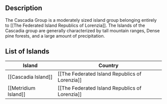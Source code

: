## Description

The Cascadia Group is a moderately sized island group belonging entirely to [[The Federated Island Republics of Lorenzia]]. The Islands of the Cascadia group are generally characterized by tall mountain ranges, Dense pine forests, and a large amount of precipitation.
## List of Islands

| Island               | Country                                        |
| -------------------- | ---------------------------------------------- |
| [[Cascadia Island]]  | [[The Federated Island Republics of Lorenzia]] |
| [[Metridium Island]] | [[The Federated Island Republics of Lorenzia]] |
